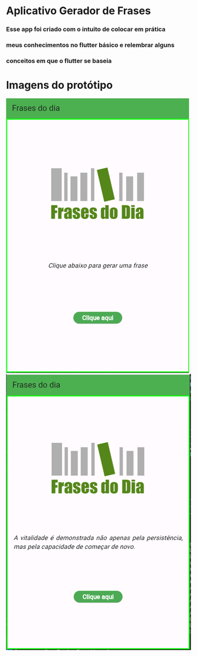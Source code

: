 # Aplicativo Gerador de Frases

### Esse app foi criado com o intuito de colocar em prática
### meus conhecimentos no flutter básico e relembrar alguns
### conceitos em que o flutter se baseia

# Imagens do protótipo

<img src="/imagesGit/Tela 1.PNG" alt="Tela 1">
<img src="/imagesGit/Tela 2.PNG" alt="Tela 2">